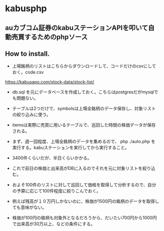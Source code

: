 # kabusphp
## auカブコム証券のkabuステーションAPIを叩いて自動売買するためのphpソース

## How to install.

- 上場銘柄のリストはこちらからダウンロードして、コードだけのcsvにしておく。code.csv

https://kabusapo.com/stock-data/stock-list/

- db.sql を元にデータベースを作成しておく。こちらはpostgresだがmysqlでも問題ない。
- テーブルは2つだけで、symbolsは上場全銘柄のデータ保存し、対象リストの絞り込みに使う。
- itemsは実際に売買に用いるテーブルで、巡回した時間の株価データが保存される。
- まず、週一回程度、上場全銘柄のデータを集めるので、 php ./auto.php を実行する。kabuステーションを実行してから実行すること。
- 3400件くらいだが、半日くらいかかる。
- これで前日の株価と出来高がDBに入るのでそれを元に対象リストを絞り込む。

- およそ100件のリストに対して巡回して価格を取得して分析するので、自分の予算に応じて100件程度に絞りこんでおく。
- 例えば残高が１０万円しかないのに、株価が1500円の銘柄のデータを取得しても意味がない。

- 株価が100円の銘柄も対象外となるだろうから、だいたい700円から1000円で出来高が30万以上、などの条件にする。
